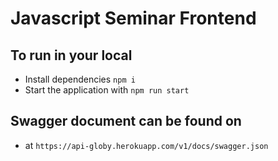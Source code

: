 # Javascript Seminar Frontend

## To run in your local

- Install dependencies `npm i`
- Start the application with `npm run start`

## Swagger document can be found on

- at `https://api-globy.herokuapp.com/v1/docs/swagger.json`
